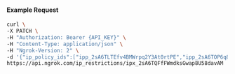 <!-- Code generated for API Clients. DO NOT EDIT. -->

#### Example Request

```bash
curl \
-X PATCH \
-H "Authorization: Bearer {API_KEY}" \
-H "Content-Type: application/json" \
-H "Ngrok-Version: 2" \
-d '{"ip_policy_ids":["ipp_2sA6TLTEfv4BMWrpq2Y3At0rtPE","ipp_2sA6TOP6q8NqcO8rNV7nlYqAUxO"]}' \
https://api.ngrok.com/ip_restrictions/ipx_2sA6TQFfFWmdksGwap8U58davAM
```
